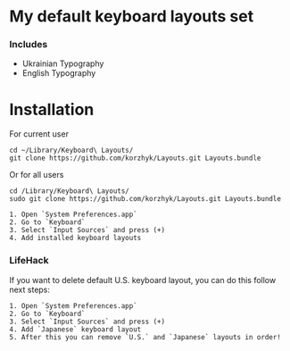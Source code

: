 # My default keyboard layouts set

### Includes

+ Ukrainian Typography
+ English Typography

# Installation
	
For current user

	cd ~/Library/Keyboard\ Layouts/
	git clone https://github.com/korzhyk/Layouts.git Layouts.bundle

Or for all users

	cd /Library/Keyboard\ Layouts/
	sudo git clone https://github.com/korzhyk/Layouts.git Layouts.bundle

	1. Open `System Preferences.app`
	2. Go to `Keyboard`
	3. Select `Input Sources` and press (+)
	4. Add installed keyboard layouts
	

### LifeHack

If you want to delete default U.S. keyboard layout, you can do this follow next steps:

	1. Open `System Preferences.app`
	2. Go to `Keyboard`
	3. Select `Input Sources` and press (+)
	4. Add `Japanese` keyboard layout
	5. After this you can remove `U.S.` and `Japanese` layouts in order!


